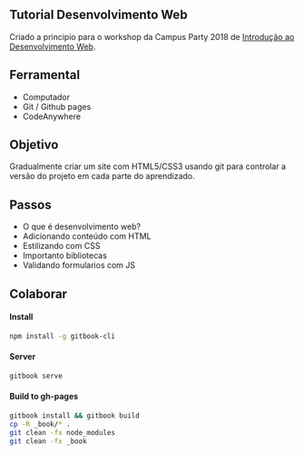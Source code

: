 ## Tutorial Desenvolvimento Web

Criado a principio para o workshop da Campus Party 2018 de [Introdução ao Desenvolvimento Web](https://campuse.ro/events/campus-party-brasil-2018/workshop/introducao-ao-desenvolvimento-web/).


## Ferramental
- Computador
- Git / Github pages
- CodeAnywhere

## Objetivo
Gradualmente criar um site com HTML5/CSS3 usando git para controlar a versão do projeto em cada parte do aprendizado.

## Passos
- O que é desenvolvimento web?
- Adicionando conteúdo com HTML
- Estilizando com CSS
- Importanto bibliotecas
- Validando formularios com JS


## Colaborar

#### Install
```bash
npm install -g gitbook-cli
```

#### Server
```bash
gitbook serve
```

#### Build to gh-pages
```bash
gitbook install && gitbook build
cp -R _book/* .
git clean -fx node_modules
git clean -fx _book
```
